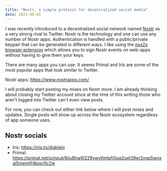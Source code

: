 ```yaml
---
title: "Nostr, a simple protocol for decentralized social media"
date: 2023-08-01
---
```

I was recently introduced to a decentralized social network named <a href="https://nostr.com/" target="_blank">Nostr</a> as a very strong rival to Twitter. Nostr is the technology and one can use any number of Nostr apps. Authentication is handled with a public/private keypair that can be generated in different ways. I like using the <a href="https://chrome.google.com/webstore/detail/nos2x/kpgefcfmnafjgpblomihpgmejjdanjjp" target="_blank">nos2x browser extension</a> which allows you to sign Nostr events on web-apps without having to give them your keys.

There are many apps you can use. It seems Primal and Iris are some of the most popular apps that look similar to Twitter.

 Nostr apps: https://www.nostrapps.com/

I will probably start posting my mixes on Nostr more. I am already thinking about closing my Twitter account since at the time of this writing those who aren't logged into Twitter can't even view posts.

For now, you can check out either link below where I will post mixes and updates. Single posts will show up across the Nostr ecosystem regardless of app someone uses.

## Nostr socials
* Iris: https://iris.to/djaklein
* Primal: https://primal.net/p/npub1klu8hw9j229ywvllmtpfj0uq2uet39er2vgp5wnxal5memjfr8pqcflc2w
